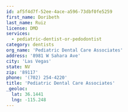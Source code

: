 ```yaml
---
id: af5f4d7f-52ee-4ace-a596-73dbf0fe5259
first_name: Doribeth
last_name: Ruiz
license: DMD
services:
  - pediatric-dentist-or-pedodontist
category: dentists
org_name: 'Pediatric Dental Care Associates'
address: '8981 W Sahara Ave'
city: 'Las Vegas'
state: NV
zip: '89117'
phone: '(702) 254-4220'
title: 'Pediatric Dental Care Associates'
_geoloc:
  lat: 36.1441
  lng: -115.248
---
```

